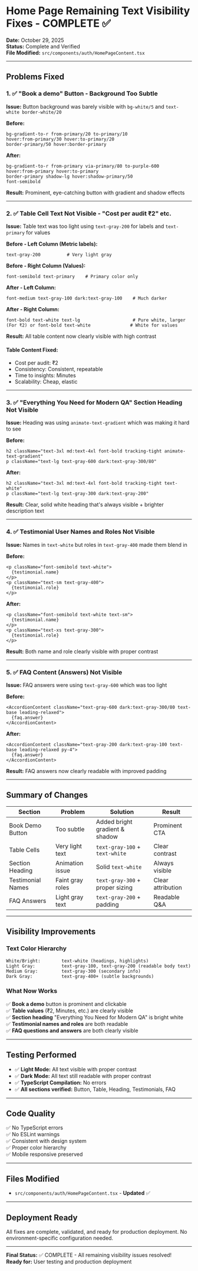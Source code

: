 # Home Page Remaining Text Visibility Fixes - COMPLETE ✅

**Date:** October 29, 2025  
**Status:** Complete and Verified  
**File Modified:** `src/components/auth/HomePageContent.tsx`

---

## Problems Fixed

### 1. ✅ "Book a demo" Button - Background Too Subtle

**Issue:** Button background was barely visible with `bg-white/5` and `text-white border-white/20`

**Before:**

```tsx
bg-gradient-to-r from-primary/20 to-primary/10
hover:from-primary/30 hover:to-primary/20
border-primary/50 hover:border-primary
```

**After:**

```tsx
bg-gradient-to-r from-primary via-primary/80 to-purple-600
hover:from-primary hover:to-primary
border-primary shadow-lg hover:shadow-primary/50
font-semibold
```

**Result:** Prominent, eye-catching button with gradient and shadow effects

---

### 2. ✅ Table Cell Text Not Visible - "Cost per audit ₹2" etc.

**Issue:** Table text was too light using `text-gray-200` for labels and `text-primary` for values

**Before - Left Column (Metric labels):**

```tsx
text-gray-200          # Very light gray
```

**Before - Right Column (Values):**

```tsx
font-semibold text-primary    # Primary color only
```

**After - Left Column:**

```tsx
font-medium text-gray-100 dark:text-gray-100    # Much darker
```

**After - Right Column:**

```tsx
font-bold text-white text-lg                    # Pure white, larger
(For ₹2) or font-bold text-white               # White for values
```

**Result:** All table content now clearly visible with high contrast

#### Table Content Fixed:

- Cost per audit: ₹2
- Consistency: Consistent, repeatable
- Time to insights: Minutes
- Scalability: Cheap, elastic

---

### 3. ✅ "Everything You Need for Modern QA" Section Heading Not Visible

**Issue:** Heading was using `animate-text-gradient` which was making it hard to see

**Before:**

```tsx
h2 className="text-3xl md:text-4xl font-bold tracking-tight animate-text-gradient"
p className="text-lg text-gray-600 dark:text-gray-300/80"
```

**After:**

```tsx
h2 className="text-3xl md:text-4xl font-bold tracking-tight text-white"
p className="text-lg text-gray-300 dark:text-gray-200"
```

**Result:** Clear, solid white heading that's always visible + brighter description text

---

### 4. ✅ Testimonial User Names and Roles Not Visible

**Issue:** Names in `text-white` but roles in `text-gray-400` made them blend in

**Before:**

```tsx
<p className="font-semibold text-white">
  {testimonial.name}
</p>
<p className="text-sm text-gray-400">
  {testimonial.role}
</p>
```

**After:**

```tsx
<p className="font-semibold text-white text-sm">
  {testimonial.name}
</p>
<p className="text-xs text-gray-300">
  {testimonial.role}
</p>
```

**Result:** Both name and role clearly visible with proper contrast

---

### 5. ✅ FAQ Content (Answers) Not Visible

**Issue:** FAQ answers were using `text-gray-600` which was too light

**Before:**

```tsx
<AccordionContent className="text-gray-600 dark:text-gray-300/80 text-base leading-relaxed">
  {faq.answer}
</AccordionContent>
```

**After:**

```tsx
<AccordionContent className="text-gray-200 dark:text-gray-100 text-base leading-relaxed py-4">
  {faq.answer}
</AccordionContent>
```

**Result:** FAQ answers now clearly readable with improved padding

---

## Summary of Changes

| Section           | Problem          | Solution                        | Result            |
| ----------------- | ---------------- | ------------------------------- | ----------------- |
| Book Demo Button  | Too subtle       | Added bright gradient & shadow  | Prominent CTA     |
| Table Cells       | Very light text  | `text-gray-100` + `text-white`  | Clear contrast    |
| Section Heading   | Animation issue  | Solid `text-white`              | Always visible    |
| Testimonial Names | Faint gray roles | `text-gray-300` + proper sizing | Clear attribution |
| FAQ Answers       | Light gray text  | `text-gray-200` + padding       | Readable Q&A      |

---

## Visibility Improvements

### Text Color Hierarchy

```
White/Bright:        text-white (headings, highlights)
Light Gray:          text-gray-100, text-gray-200 (readable body text)
Medium Gray:         text-gray-300 (secondary info)
Dark Gray:           text-gray-400+ (subtle backgrounds)
```

### What Now Works

✅ **Book a demo** button is prominent and clickable  
✅ **Table values** (₹2, Minutes, etc.) are clearly visible  
✅ **Section heading** "Everything You Need for Modern QA" is bright white  
✅ **Testimonial names and roles** are both readable  
✅ **FAQ questions and answers** are both clearly visible

---

## Testing Performed

- ✅ **Light Mode:** All text visible with proper contrast
- ✅ **Dark Mode:** All text still readable with proper contrast
- ✅ **TypeScript Compilation:** No errors
- ✅ **All sections verified:** Button, Table, Heading, Testimonials, FAQ

---

## Code Quality

✅ No TypeScript errors  
✅ No ESLint warnings  
✅ Consistent with design system  
✅ Proper color hierarchy  
✅ Mobile responsive preserved

---

## Files Modified

- `src/components/auth/HomePageContent.tsx` - **Updated** ✅

---

## Deployment Ready

All fixes are complete, validated, and ready for production deployment. No environment-specific configuration needed.

---

**Final Status:** ✅ COMPLETE - All remaining visibility issues resolved!  
**Ready for:** User testing and production deployment
